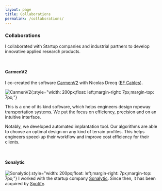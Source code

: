 ```yaml
---
layout: page
title: Collaborations
permalink: /collaborations/
---
```


### Collaborations
I collaborated with Startup companies and industrial partners to develop innovative 
applied research products.

<br>

#### CarmenV2
I co-created the software [CarmenV2](http://www.efcables.com/nos-logiciels/) 
with Nicolas Drecq ([EF Cables](http://www.efcables.com/)). 

![CarmenV2]({{site.url}}/img/CarmenV2.png){:style="width: 200px;float: left;margin-right: 7px;margin-top: 7px;"}

This is a one of its kind software, which helps engineers design ropeway transportation
systems. We put the focus on efficiency, precision and on an intuitive interface. 

Notably, we developed automated implantation tool. Our algorithms are able to choose an 
optimal design on any kind of terrain profiles. This helps engineers speed-up their workflow
and improve cost efficiency for their clients.
 
<br>

#### Sonalytic
![Sonalytic]({{site.url}}/img/Sonalytic.png){:style="width: 200px;float: left;margin-right: 7px;margin-top: 7px;"}
I worked with the startup company [Sonalytic](https://www.sonalytic.com/). Since then, it has been acquired by [Spotify](https://www.spotify.com).